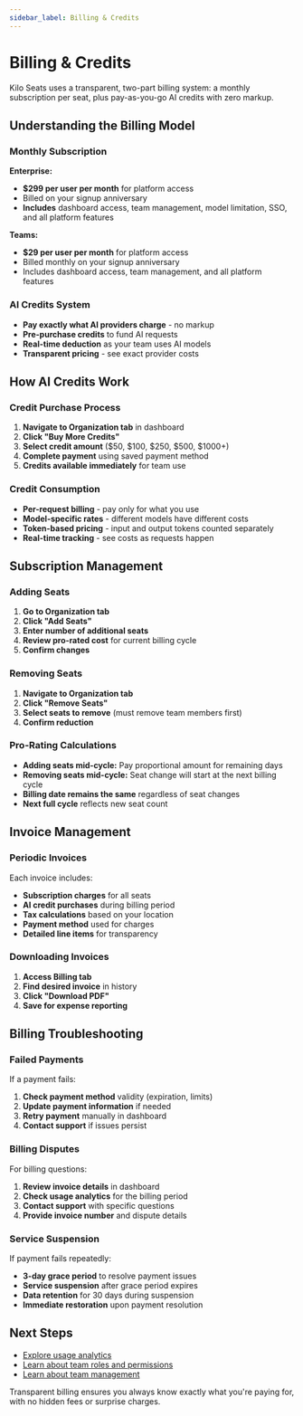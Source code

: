 ```yaml
---
sidebar_label: Billing & Credits
---
```


# Billing & Credits

Kilo Seats uses a transparent, two-part billing system: a monthly subscription per seat, plus pay-as-you-go AI credits with zero markup.

## Understanding the Billing Model

### Monthly Subscription

**Enterprise:**

- **$299 per user per month** for platform access
- Billed on your signup anniversary
- **Includes** dashboard access, team management, model limitation, SSO, and all platform features

**Teams:**

- **$29 per user per month** for platform access
- Billed monthly on your signup anniversary
- Includes dashboard access, team management, and all platform features

### AI Credits System

- **Pay exactly what AI providers charge** - no markup
- **Pre-purchase credits** to fund AI requests
- **Real-time deduction** as your team uses AI models
- **Transparent pricing** - see exact provider costs

## How AI Credits Work

### Credit Purchase Process

1. **Navigate to Organization tab** in dashboard
2. **Click "Buy More Credits"**
3. **Select credit amount** ($50, $100, $250, $500, $1000+)
4. **Complete payment** using saved payment method
5. **Credits available immediately** for team use

### Credit Consumption

- **Per-request billing** - pay only for what you use
- **Model-specific rates** - different models have different costs
- **Token-based pricing** - input and output tokens counted separately
- **Real-time tracking** - see costs as requests happen

## Subscription Management

### Adding Seats

1. **Go to Organization tab**
2. **Click "Add Seats"**
3. **Enter number of additional seats**
4. **Review pro-rated cost** for current billing cycle
5. **Confirm changes**

### Removing Seats

1. **Navigate to Organization tab**
2. **Click "Remove Seats"**
3. **Select seats to remove** (must remove team members first)
4. **Confirm reduction**

### Pro-Rating Calculations

- **Adding seats mid-cycle:** Pay proportional amount for remaining days
- **Removing seats mid-cycle:** Seat change will start at the next billing cycle
- **Billing date remains the same** regardless of seat changes
- **Next full cycle** reflects new seat count

## Invoice Management

### Periodic Invoices

Each invoice includes:

- **Subscription charges** for all seats
- **AI credit purchases** during billing period
- **Tax calculations** based on your location
- **Payment method** used for charges
- **Detailed line items** for transparency

### Downloading Invoices

1. **Access Billing tab**
2. **Find desired invoice** in history
3. **Click "Download PDF"**
4. **Save for expense reporting**

## Billing Troubleshooting

### Failed Payments

If a payment fails:

1. **Check payment method** validity (expiration, limits)
2. **Update payment information** if needed
3. **Retry payment** manually in dashboard
4. **Contact support** if issues persist

### Billing Disputes

For billing questions:

1. **Review invoice details** in dashboard
2. **Check usage analytics** for the billing period
3. **Contact support** with specific questions
4. **Provide invoice number** and dispute details

### Service Suspension

If payment fails repeatedly:

- **3-day grace period** to resolve payment issues
- **Service suspension** after grace period expires
- **Data retention** for 30 days during suspension
- **Immediate restoration** upon payment resolution

## Next Steps

- [Explore usage analytics](/seats/analytics)
- [Learn about team roles and permissions](/seats/roles-permissions)
- [Learn about team management](/seats/team-management)

Transparent billing ensures you always know exactly what you're paying for, with no hidden fees or surprise charges.
